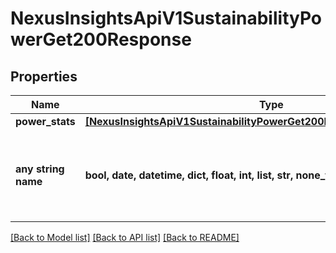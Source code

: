 # NexusInsightsApiV1SustainabilityPowerGet200Response


## Properties
Name | Type | Description | Notes
------------ | ------------- | ------------- | -------------
**power_stats** | [**[NexusInsightsApiV1SustainabilityPowerGet200ResponsePowerStatsInner]**](NexusInsightsApiV1SustainabilityPowerGet200ResponsePowerStatsInner.md) |  | [optional] 
**any string name** | **bool, date, datetime, dict, float, int, list, str, none_type** | any string name can be used but the value must be the correct type | [optional]

[[Back to Model list]](../README.md#documentation-for-models) [[Back to API list]](../README.md#documentation-for-api-endpoints) [[Back to README]](../README.md)



